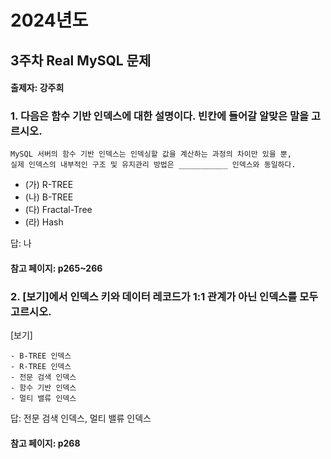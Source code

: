 # 2024년도
## 3주차 Real MySQL 문제
#### 출제자: 강주희

### 1. 다음은 함수 기반 인덱스에 대한 설명이다. 빈칸에 들어갈 알맞은 말을 고르시오.
```
MySQL 서버의 함수 기반 인덱스는 인덱싱할 값을 계산하는 과정의 차이만 있을 뿐,
실제 인덱스의 내부적인 구조 및 유지관리 방법은 ___________ 인덱스와 동일하다.
```
- (가) R-TREE
- (나) B-TREE
- (다) Fractal-Tree
- (라) Hash

답: 나
#### 참고 페이지: p265~266

### 2. [보기]에서 인덱스 키와 데이터 레코드가 1:1 관계가 아닌 인덱스를 모두 고르시오.
[보기]
```
- B-TREE 인덱스
- R-TREE 인덱스
- 전문 검색 인덱스
- 함수 기반 인덱스
- 멀티 밸류 인덱스
```
답: 전문 검색 인덱스, 멀티 밸류 인덱스
#### 참고 페이지: p268
